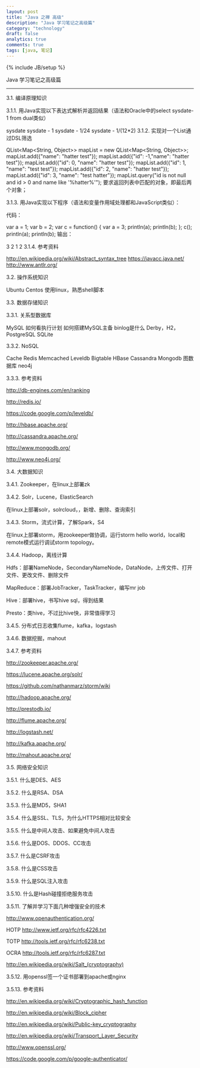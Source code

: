 ```yaml
---
layout: post
title: "Java 之禅 高级"
description: "Java 学习笔记之高级篇"
category: "technology"
draft: false
analytics: true
comments: true
tags: [java, 笔记]
---
```

{% include JB/setup %}

Java 学习笔记之高级篇

---

3.1. 编译原理知识

3.1.1. 用Java实现以下表达式解析并返回结果（语法和Oracle中的select sysdate-1 from dual类似）

 sysdate
 sysdate - 1
 sysdate - 1/24
 sysdate - 1/(12*2)
3.1.2. 实现对一个List通过DSL筛选

  QList<Map<String, Object>> mapList = new QList<Map<String, Object>>;
  mapList.add({"name": "hatter test"});
  mapList.add({"id": -1,"name": "hatter test"});
  mapList.add({"id": 0, "name": "hatter test"});
  mapList.add({"id": 1, "name": "test test"});
  mapList.add({"id": 2, "name": "hatter test"});
  mapList.add({"id": 3, "name": "test hatter"});
  mapList.query("id is not null and id > 0 and name like '%hatter%'");
要求返回列表中匹配的对象，即最后两个对象；

3.1.3. 用Java实现以下程序（语法和变量作用域处理都和JavaScript类似）：

代码：

var a = 1;
var b = 2;
var c = function() {
  var a = 3;
  println(a);
  println(b);
};
c();
println(a);
println(b);
输出：

3
2
1
2
3.1.4. 参考资料

http://en.wikipedia.org/wiki/Abstract_syntax_tree https://javacc.java.net/ http://www.antlr.org/

3.2. 操作系统知识

Ubuntu Centos 使用linux，熟悉shell脚本

3.3. 数据存储知识

3.3.1. 关系型数据库

MySQL 如何看执行计划 如何搭建MySQL主备 binlog是什么 Derby，H2，PostgreSQL SQLite

3.3.2. NoSQL

Cache Redis Memcached Leveldb Bigtable HBase Cassandra Mongodb 图数据库 neo4j

3.3.3. 参考资料

http://db-engines.com/en/ranking

http://redis.io/

https://code.google.com/p/leveldb/

http://hbase.apache.org/

http://cassandra.apache.org/

http://www.mongodb.org/

http://www.neo4j.org/

3.4. 大数据知识

3.4.1. Zookeeper，在linux上部署zk

3.4.2. Solr，Lucene，ElasticSearch

在linux上部署solr，solrcloud，，新增、删除、查询索引

3.4.3. Storm，流式计算，了解Spark，S4

在linux上部署storm，用zookeeper做协调，运行storm hello world，local和remote模式运行调试storm topology。

3.4.4. Hadoop，离线计算

Hdfs：部署NameNode，SecondaryNameNode，DataNode，上传文件、打开文件、更改文件、删除文件

MapReduce：部署JobTracker，TaskTracker，编写mr job

Hive：部署hive，书写hive sql，得到结果

Presto：类hive，不过比hive快，非常值得学习

3.4.5. 分布式日志收集flume，kafka，logstash

3.4.6. 数据挖掘，mahout

3.4.7. 参考资料

http://zookeeper.apache.org/

https://lucene.apache.org/solr/

https://github.com/nathanmarz/storm/wiki

http://hadoop.apache.org/

http://prestodb.io/

http://flume.apache.org/

http://logstash.net/

http://kafka.apache.org/

http://mahout.apache.org/

3.5. 网络安全知识

3.5.1. 什么是DES、AES

3.5.2. 什么是RSA、DSA

3.5.3. 什么是MD5，SHA1

3.5.4. 什么是SSL、TLS，为什么HTTPS相对比较安全

3.5.5. 什么是中间人攻击、如果避免中间人攻击

3.5.6. 什么是DOS、DDOS、CC攻击

3.5.7. 什么是CSRF攻击

3.5.8. 什么是CSS攻击

3.5.9. 什么是SQL注入攻击

3.5.10. 什么是Hash碰撞拒绝服务攻击

3.5.11. 了解并学习下面几种增强安全的技术

http://www.openauthentication.org/

HOTP http://www.ietf.org/rfc/rfc4226.txt

TOTP http://tools.ietf.org/rfc/rfc6238.txt

OCRA http://tools.ietf.org/rfc/rfc6287.txt

http://en.wikipedia.org/wiki/Salt_(cryptography)

3.5.12. 用openssl签一个证书部署到apache或nginx

3.5.13. 参考资料

http://en.wikipedia.org/wiki/Cryptographic_hash_function

http://en.wikipedia.org/wiki/Block_cipher

http://en.wikipedia.org/wiki/Public-key_cryptography

http://en.wikipedia.org/wiki/Transport_Layer_Security

http://www.openssl.org/

https://code.google.com/p/google-authenticator/

